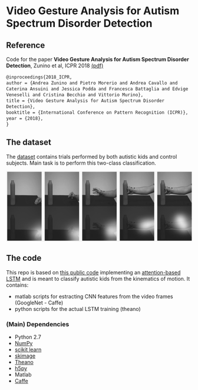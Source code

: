 # Video Gesture Analysis for Autism Spectrum Disorder Detection

## Reference
Code for the paper **Video Gesture Analysis for Autism Spectrum Disorder Detection**, Zunino et al, ICPR 2018 [(pdf)](https://www.researchgate.net/publication/327751352_Video_Gesture_Analysis_for_Autism_Spectrum_Disorder_Detection)

```
@inproceedings{2018_ICPR,
author = {Andrea Zunino and Pietro Morerio and Andrea Cavallo and Caterina Ansuini and Jessica Podda and Francesca Battaglia and Edvige Veneselli and Cristina Becchio and Vittorio Murino},
title = {Video Gesture Analysis for Autism Spectrum Disorder Detection},
booktitle = {International Conference on Pattern Recognition (ICPR)},
year = {2018},
}
```

## The dataset
The [dataset](https://pavis.iit.it/index.php/datasets/autism-spectrum-disorder-detection-dataset) contains trials performed by both autistic kids and control subjects. Main task is to perform this two-class classification.

![Grasping](./attention.png)


## The code 
This repo is based on [this public code](https://github.com/kracwarlock/action-recognition-visual-attention) implementing an [attention-based LSTM](https://arxiv.org/abs/1511.04119v3) and is meant to classify autistic kids from the kinematics of motion. It contains:
- matlab scripts for estracting CNN features from the video frames (GoogleNet - Caffe) 
- python scripts for the actual LSTM training (theano)

### (Main) Dependencies
* Python 2.7
* [NumPy](http://www.numpy.org/)
* [scikit learn](http://scikit-learn.org/stable/index.html)
* [skimage](http://scikit-image.org/docs/dev/api/skimage.html)
* [Theano](http://www.deeplearning.net/software/theano/)
* [h5py](http://docs.h5py.org/en/latest/)
* Matlab
* [Caffe](https://github.com/BVLC/caffe)
